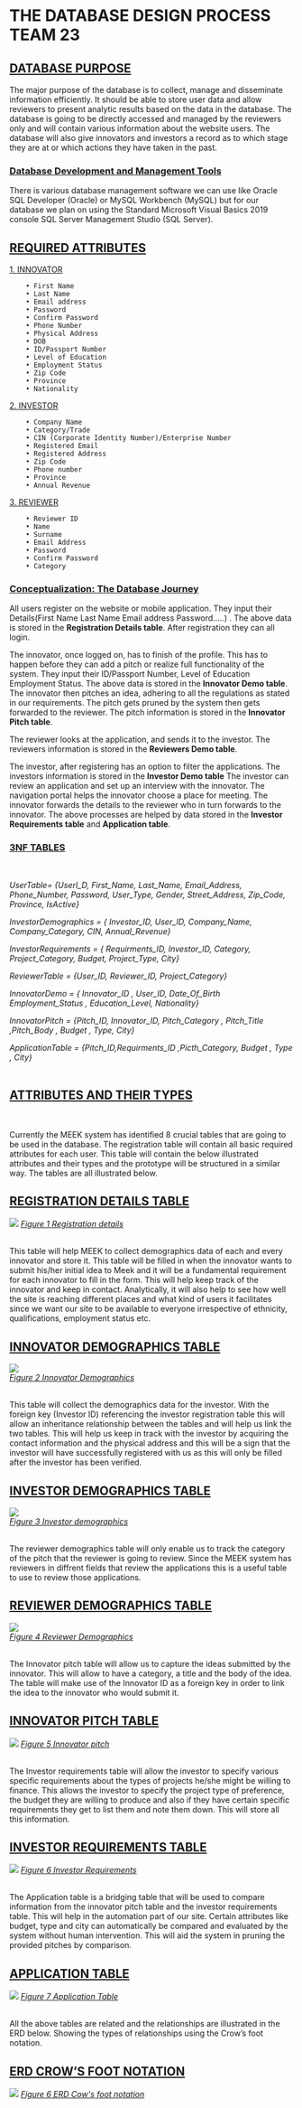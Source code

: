 # THE DATABASE DESIGN PROCESS TEAM 23 
	
## <u>	DATABASE PURPOSE </u>

The major purpose of the database is to collect, manage and disseminate information efficiently. It should be able to store user data and allow reviewers to present analytic results based on the data in the database. The database is going to be directly accessed and managed by the reviewers only and will contain various information about the website users. The database will also give innovators and investors a record as to which stage they are at or which actions they have taken in the past. 
	
### <u>	Database Development and Management Tools </u>
	
There is various database management software we can use like Oracle SQL Developer (Oracle) or MySQL Workbench (MySQL) but for our database we plan on using the Standard Microsoft Visual Basics 2019 console SQL Server Management Studio (SQL Server).
	
## <u>	REQUIRED ATTRIBUTES </u>
	
<u>	1. INNOVATOR </u>
	 
		• First Name 
		• Last Name
		• Email address 
		• Password 
		• Confirm Password
		• Phone Number
		• Physical Address 
		• DOB
		• ID/Passport Number
		• Level of Education
		• Employment Status
		• Zip Code
		• Province
		• Nationality
		
	 
<u>	2. INVESTOR </u>
	 
		• Company Name
		• Category/Trade  
		• CIN (Corporate Identity Number)/Enterprise Number 
		• Registered Email
		• Registered Address 
		• Zip Code
		• Phone number
		• Province 
		• Annual Revenue
	 
<u>	3. REVIEWER </u>
	 
		• Reviewer ID
		• Name
		• Surname
		• Email Address 
		• Password
		• Confirm Password
		• Category


### <u> Conceptualization: The Database Journey </u>

All users register on the website or mobile 
application. They input their Details(First Name Last Name Email address Password.....) . The above data is stored in the **Registration Details table**. After registration they can all login. 

  

The innovator, once logged on, has to finish of the profile. This has to happen before they can add a pitch or realize full functionality of the system. They input their  ID/Passport Number, Level of Education Employment Status. The above data is stored in the **Innovator Demo table**. The innovator then pitches an idea, adhering to all the regulations as stated in our requirements. The pitch gets pruned by the system then gets forwarded to the reviewer. The pitch information is stored in the **Innovator Pitch table**. 

  

The reviewer looks at the application, and sends it to the investor. The reviewers information is stored in the **Reviewers Demo table**.

  

The investor, after registering has an option to filter the applications. The investors information is stored in the **Investor Demo table** The investor can review an application and  set up an interview with the innovator. The navigation portal helps the innovator choose a place for meeting. The innovator forwards the details to the reviewer who in turn forwards to the innovator. The above processes are helped by data stored in the **Investor Requirements table**  and  **Application table**.

### <u> 3NF TABLES </u> 
<br>

 *UserTable= {UserI_D, First_Name, Last_Name,  Email_Address, Phone_Number, Password,  User_Type, Gender, Street_Address,  Zip_Code, Province,  IsActive}*
 <br>

*InvestorDemographics = { Investor_ID, User_ID, Company_Name, Company_Category, CIN, Annual_Revenue}* 
<br> 

*InvestorRequirements = { Requirments_ID, Investor_ID, Category, Project_Category, Budget, Project_Type, City}* 
<br>

*ReviewerTable = {User_ID, Reviewer_ID, Project_Category}*
 <br>

*InnovatorDemo = { Innovator_ID , User_ID, Date_Of_Birth Employment_Status , Education_Level, Nationality}* 
 <br>

*InnovatorPitch = {Pitch_ID, Innovator_ID, Pitch_Category , Pitch_Title ,Pitch_Body , Budget , Type, City}*
 <br>

*ApplicationTable = {Pitch_ID,Requirments_ID ,Picth_Category, Budget ,  Type , City}*  
<br>
    
## <u> <b> ATTRIBUTES AND THEIR TYPES </b> </u>

 <br>   

 Currently the MEEK system has identified 8 crucial tables that are going to be used in the database. The registration table will contain all basic required attributes for each user. This table will contain the below illustrated attributes and their types and the prototype will be structured in a similar way. The tables are all illustrated below.    
    
## <u>  REGISTRATION DETAILS TABLE </u>
    
![](images/database/RegDetails.svg)
*<u> Figure 1 Registration details </u>*
    
 <br>   
 This table will help MEEK to collect demographics data of each and every innovator and store it. This table will be filled in when the innovator wants to submit his/her initial idea to Meek and it will be a fundamental requirement for each innovator to fill in the form. This will help keep track of the innovator and keep in contact. Analytically, it will also help to see how well the site is reaching different places and what kind of users it facilitates since we want our site to be available to everyone irrespective of ethnicity, qualifications, employment status etc.
     
## <u>  INNOVATOR DEMOGRAPHICS TABLE </u>
    
![](images/database/InnovatorDemographics.svg)   
*<u> Figure 2 Innovator Demographics </u>*
    
 <br>
    This table will collect the demographics data for the investor. With the foreign key (Investor ID) referencing the investor registration table this will allow an inheritance relationship between the tables and will help us link the two tables. This will help us keep in track with the investor by acquiring the contact information and the physical address and this will be a sign that the investor will have successfully registered with us as this will only be filled after the investor has been verified.
    
## <u>  INVESTOR DEMOGRAPHICS TABLE </u>

![](images/database/InvestorDemographics.svg)       
*<u> Figure 3 Investor demographics </u>*

 <br>   
    The reviewer demographics table will only enable us to track the category of the pitch that the reviewer is going to review.
    Since the MEEK system has reviewers in diffrent fields that review the applications this is a useful table to use to review those applications.
    
## <u>  REVIEWER DEMOGRAPHICS TABLE </u>
    
![](images/database/ReviewerDemographics.svg)    
*<u> Figure 4 Reviewer Demographics </u>*

<br>
The Innovator pitch table will allow us to capture the ideas submitted by the innovator. This will allow to have a category, a title and the body of the idea. The table will make use of the Innovator ID as a foreign key in order to link the idea to the innovator who would submit it. 

## <u>  INNOVATOR PITCH TABLE </u>

 ![](images/database/InnovatorPitch.svg)
*<u> Figure 5 Innovator pitch </u>* 

<br>
The Investor requirements table will allow the investor to specify various specific requirements about the types of projects he/she might be willing to finance. This allows the investor to specify the project type of preference, the budget they are willing to produce and also if they have certain specific requirements they get to list them and note them down. This will store all this information.  

## <u>  INVESTOR REQUIREMENTS TABLE </u>

![](images/database/InvestorReq.svg)
*<u> Figure 6 Investor Requirements </u>*

<br>
The Application table is a bridging table that will be used to compare information from the innovator pitch table and the investor requirements table. This will help in the automation part of our site. Certain attributes like budget, type and city can automatically be compared and evaluated by the system without human intervention. This will aid the system in pruning the provided pitches by comparison.  

## <u>  APPLICATION TABLE </u>

![](images/database/ApplicationTable.svg)
*<u> Figure 7 Application Table </u>* 

<br>
All the above tables are related and the relationships are illustrated in the ERD below. Showing the types of relationships using the Crow’s foot notation. 

## <u> ERD CROW’S FOOT NOTATION </u>

![](images/database/ERRelationship.svg)
*<u> Figure 6 ERD Cow's foot notation </u>*


